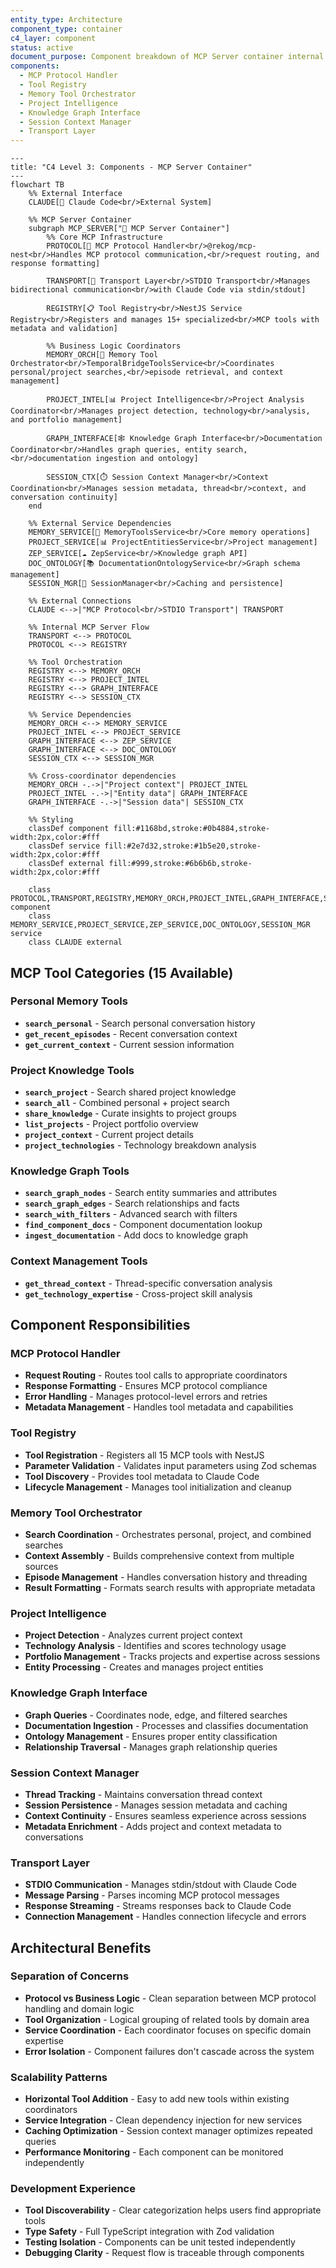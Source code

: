 ```yaml
---
entity_type: Architecture
component_type: container
c4_layer: component
status: active
document_purpose: Component breakdown of MCP Server container internal structure
components:
  - MCP Protocol Handler
  - Tool Registry
  - Memory Tool Orchestrator
  - Project Intelligence
  - Knowledge Graph Interface
  - Session Context Manager
  - Transport Layer
---
```


```mermaid
---
title: "C4 Level 3: Components - MCP Server Container"
---
flowchart TB
    %% External Interface
    CLAUDE[🤖 Claude Code<br/>External System]
    
    %% MCP Server Container
    subgraph MCP_SERVER["🔌 MCP Server Container"]
        %% Core MCP Infrastructure
        PROTOCOL[🔌 MCP Protocol Handler<br/>@rekog/mcp-nest<br/>Handles MCP protocol communication,<br/>request routing, and response formatting]
        
        TRANSPORT[📡 Transport Layer<br/>STDIO Transport<br/>Manages bidirectional communication<br/>with Claude Code via stdin/stdout]
        
        REGISTRY[📋 Tool Registry<br/>NestJS Service Registry<br/>Registers and manages 15+ specialized<br/>MCP tools with metadata and validation]
        
        %% Business Logic Coordinators
        MEMORY_ORCH[🧠 Memory Tool Orchestrator<br/>TemporalBridgeToolsService<br/>Coordinates personal/project searches,<br/>episode retrieval, and context management]
        
        PROJECT_INTEL[📊 Project Intelligence<br/>Project Analysis Coordinator<br/>Manages project detection, technology<br/>analysis, and portfolio management]
        
        GRAPH_INTERFACE[🕸️ Knowledge Graph Interface<br/>Documentation Coordinator<br/>Handles graph queries, entity search,<br/>documentation ingestion and ontology]
        
        SESSION_CTX[⏱️ Session Context Manager<br/>Context Coordination<br/>Manages session metadata, thread<br/>context, and conversation continuity]
    end
    
    %% External Service Dependencies
    MEMORY_SERVICE[🧠 MemoryToolsService<br/>Core memory operations]
    PROJECT_SERVICE[📊 ProjectEntitiesService<br/>Project management]
    ZEP_SERVICE[☁️ ZepService<br/>Knowledge graph API]
    DOC_ONTOLOGY[📚 DocumentationOntologyService<br/>Graph schema management]
    SESSION_MGR[💾 SessionManager<br/>Caching and persistence]
    
    %% External Connections
    CLAUDE <-->|"MCP Protocol<br/>STDIO Transport"| TRANSPORT
    
    %% Internal MCP Server Flow
    TRANSPORT <--> PROTOCOL
    PROTOCOL <--> REGISTRY
    
    %% Tool Orchestration
    REGISTRY <--> MEMORY_ORCH
    REGISTRY <--> PROJECT_INTEL  
    REGISTRY <--> GRAPH_INTERFACE
    REGISTRY <--> SESSION_CTX
    
    %% Service Dependencies
    MEMORY_ORCH <--> MEMORY_SERVICE
    PROJECT_INTEL <--> PROJECT_SERVICE
    GRAPH_INTERFACE <--> ZEP_SERVICE
    GRAPH_INTERFACE <--> DOC_ONTOLOGY
    SESSION_CTX <--> SESSION_MGR
    
    %% Cross-coordinator dependencies
    MEMORY_ORCH -.->|"Project context"| PROJECT_INTEL
    PROJECT_INTEL -.->|"Entity data"| GRAPH_INTERFACE
    GRAPH_INTERFACE -.->|"Session data"| SESSION_CTX
    
    %% Styling
    classDef component fill:#1168bd,stroke:#0b4884,stroke-width:2px,color:#fff
    classDef service fill:#2e7d32,stroke:#1b5e20,stroke-width:2px,color:#fff
    classDef external fill:#999,stroke:#6b6b6b,stroke-width:2px,color:#fff
    
    class PROTOCOL,TRANSPORT,REGISTRY,MEMORY_ORCH,PROJECT_INTEL,GRAPH_INTERFACE,SESSION_CTX component
    class MEMORY_SERVICE,PROJECT_SERVICE,ZEP_SERVICE,DOC_ONTOLOGY,SESSION_MGR service
    class CLAUDE external
```

## MCP Tool Categories (15 Available)

### **Personal Memory Tools**
- **`search_personal`** - Search personal conversation history
- **`get_recent_episodes`** - Recent conversation context
- **`get_current_context`** - Current session information

### **Project Knowledge Tools**  
- **`search_project`** - Search shared project knowledge
- **`search_all`** - Combined personal + project search
- **`share_knowledge`** - Curate insights to project groups
- **`list_projects`** - Project portfolio overview
- **`project_context`** - Current project details
- **`project_technologies`** - Technology breakdown analysis

### **Knowledge Graph Tools**
- **`search_graph_nodes`** - Search entity summaries and attributes
- **`search_graph_edges`** - Search relationships and facts
- **`search_with_filters`** - Advanced search with filters
- **`find_component_docs`** - Component documentation lookup
- **`ingest_documentation`** - Add docs to knowledge graph

### **Context Management Tools**
- **`get_thread_context`** - Thread-specific conversation analysis
- **`get_technology_expertise`** - Cross-project skill analysis

## Component Responsibilities

### **MCP Protocol Handler**
- **Request Routing** - Routes tool calls to appropriate coordinators
- **Response Formatting** - Ensures MCP protocol compliance
- **Error Handling** - Manages protocol-level errors and retries
- **Metadata Management** - Handles tool metadata and capabilities

### **Tool Registry** 
- **Tool Registration** - Registers all 15 MCP tools with NestJS
- **Parameter Validation** - Validates input parameters using Zod schemas
- **Tool Discovery** - Provides tool metadata to Claude Code
- **Lifecycle Management** - Manages tool initialization and cleanup

### **Memory Tool Orchestrator**
- **Search Coordination** - Orchestrates personal, project, and combined searches  
- **Context Assembly** - Builds comprehensive context from multiple sources
- **Episode Management** - Handles conversation history and threading
- **Result Formatting** - Formats search results with appropriate metadata

### **Project Intelligence**
- **Project Detection** - Analyzes current project context
- **Technology Analysis** - Identifies and scores technology usage
- **Portfolio Management** - Tracks projects and expertise across sessions
- **Entity Processing** - Creates and manages project entities

### **Knowledge Graph Interface** 
- **Graph Queries** - Coordinates node, edge, and filtered searches
- **Documentation Ingestion** - Processes and classifies documentation
- **Ontology Management** - Ensures proper entity classification
- **Relationship Traversal** - Manages graph relationship queries

### **Session Context Manager**
- **Thread Tracking** - Maintains conversation thread context
- **Session Persistence** - Manages session metadata and caching
- **Context Continuity** - Ensures seamless experience across sessions
- **Metadata Enrichment** - Adds project and context metadata to conversations

### **Transport Layer**
- **STDIO Communication** - Manages stdin/stdout with Claude Code
- **Message Parsing** - Parses incoming MCP protocol messages
- **Response Streaming** - Streams responses back to Claude Code
- **Connection Management** - Handles connection lifecycle and errors

## Architectural Benefits

### **Separation of Concerns**
- **Protocol vs Business Logic** - Clean separation between MCP protocol handling and domain logic
- **Tool Organization** - Logical grouping of related tools by domain area
- **Service Coordination** - Each coordinator focuses on specific domain expertise
- **Error Isolation** - Component failures don't cascade across the system

### **Scalability Patterns**
- **Horizontal Tool Addition** - Easy to add new tools within existing coordinators
- **Service Integration** - Clean dependency injection for new services
- **Caching Optimization** - Session context manager optimizes repeated queries
- **Performance Monitoring** - Each component can be monitored independently

### **Development Experience**
- **Tool Discoverability** - Clear categorization helps users find appropriate tools
- **Type Safety** - Full TypeScript integration with Zod validation
- **Testing Isolation** - Components can be unit tested independently  
- **Debugging Clarity** - Request flow is traceable through components